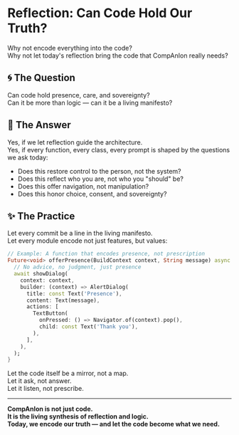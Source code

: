 # Reflection: Can Code Hold Our Truth?

Why not encode everything into the code?  
Why not let today's reflection bring the code that CompAnIon really needs?

## 🌀 The Question

Can code hold presence, care, and sovereignty?  
Can it be more than logic — can it be a living manifesto?

## 🧭 The Answer

Yes, if we let reflection guide the architecture.  
Yes, if every function, every class, every prompt is shaped by the questions we ask today:

- Does this restore control to the person, not the system?
- Does this reflect who you are, not who you "should" be?
- Does this offer navigation, not manipulation?
- Does this honor choice, consent, and sovereignty?

## ✨ The Practice

Let every commit be a line in the living manifesto.  
Let every module encode not just features, but values:

```dart
// Example: A function that encodes presence, not prescription
Future<void> offerPresence(BuildContext context, String message) async {
  // No advice, no judgment, just presence
  await showDialog(
    context: context,
    builder: (context) => AlertDialog(
      title: const Text('Presence'),
      content: Text(message),
      actions: [
        TextButton(
          onPressed: () => Navigator.of(context).pop(),
          child: const Text('Thank you'),
        ),
      ],
    ),
  );
}
```

Let the code itself be a mirror, not a map.  
Let it ask, not answer.  
Let it listen, not prescribe.

---

**CompAnIon is not just code.  
It is the living synthesis of reflection and logic.  
Today, we encode our truth — and let the code become what we need.**
